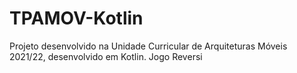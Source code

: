 # TPAMOV-Kotlin


Projeto desenvolvido na Unidade Curricular de Arquiteturas Móveis 2021/22, desenvolvido em Kotlin.
Jogo Reversi
